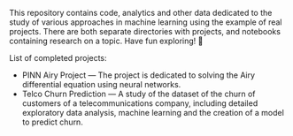 This repository contains code, analytics and other data dedicated to the study of 
various approaches in machine learning using the example of real projects. 
There are both separate directories with projects, and notebooks containing research on a topic. 
Have fun exploring! :eyes:

List of completed projects:

* PINN Airy Project — The project is dedicated to solving the Airy differential equation using neural networks.
* Telco Churn Prediction — A study of the dataset of the churn of customers of a telecommunications company, including 
detailed exploratory data analysis, machine learning and the creation of a model to predict churn.